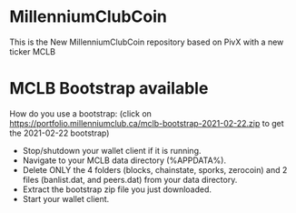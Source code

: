 # MillenniumClubCoin
This is the New MillenniumClubCoin repository based on PivX with a new ticker MCLB

# MCLB Bootstrap available

How do you use a bootstrap: (click on https://portfolio.millenniumclub.ca/mclb-bootstrap-2021-02-22.zip to get the 2021-02-22 bootstrap)

- Stop/shutdown your wallet client if it is running.
- Navigate to your MCLB data directory (%APPDATA%).
- Delete ONLY the 4 folders (blocks, chainstate, sporks, zerocoin) and 2 files (banlist.dat, and peers.dat) from your data directory.
- Extract the bootstrap zip file you just downloaded.
- Start your wallet client.
